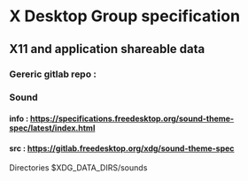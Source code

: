 # X Desktop Group specification
## X11 and application shareable data

### Gereric gitlab repo : 
### Sound
#### info : https://specifications.freedesktop.org/sound-theme-spec/latest/index.html
#### src  : https://gitlab.freedesktop.org/xdg/sound-theme-spec

Directories
$XDG_DATA_DIRS/sounds
